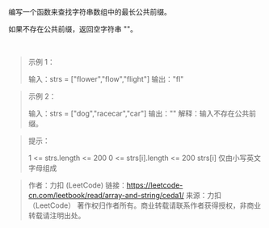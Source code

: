 编写一个函数来查找字符串数组中的最长公共前缀。

如果不存在公共前缀，返回空字符串 ""。

 

> 示例 1：
>
> 输入：strs = ["flower","flow","flight"]
> 输出："fl"


> 示例 2：
>
> 输入：strs = ["dog","racecar","car"]
> 输出：""
> 解释：输入不存在公共前缀。
 

> 提示：
> 
> 1 <= strs.length <= 200
> 0 <= strs[i].length <= 200
> strs[i] 仅由小写英文字母组成

> 作者：力扣 (LeetCode)
> 链接：https://leetcode-cn.com/leetbook/read/array-and-string/ceda1/
> 来源：力扣（LeetCode）
> 著作权归作者所有。商业转载请联系作者获得授权，非商业转载请注明出处。